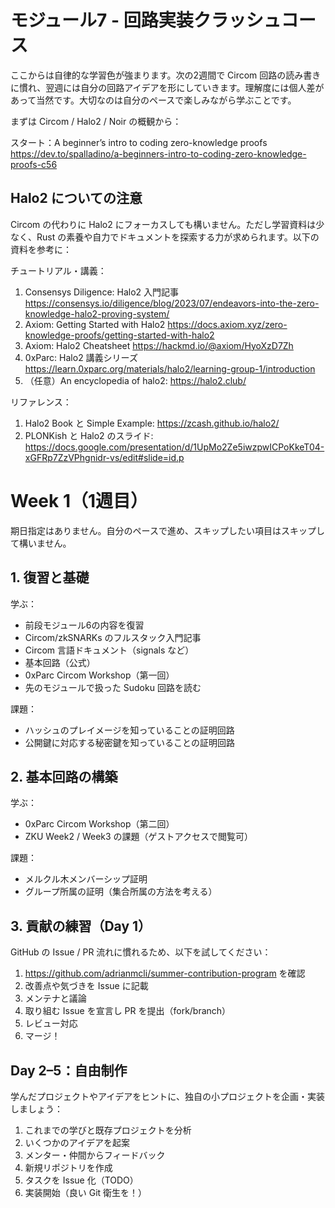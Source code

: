 # モジュール7 - 回路実装クラッシュコース

ここからは自律的な学習色が強まります。次の2週間で Circom 回路の読み書きに慣れ、翌週には自分の回路アイデアを形にしていきます。理解度には個人差があって当然です。大切なのは自分のペースで楽しみながら学ぶことです。

まずは Circom / Halo2 / Noir の概観から：

スタート：A beginner’s intro to coding zero-knowledge proofs  
https://dev.to/spalladino/a-beginners-intro-to-coding-zero-knowledge-proofs-c56

## Halo2 についての注意

Circom の代わりに Halo2 にフォーカスしても構いません。ただし学習資料は少なく、Rust の素養や自力でドキュメントを探索する力が求められます。以下の資料を参考に：

チュートリアル・講義：
1. Consensys Diligence: Halo2 入門記事
   https://consensys.io/diligence/blog/2023/07/endeavors-into-the-zero-knowledge-halo2-proving-system/
2. Axiom: Getting Started with Halo2
   https://docs.axiom.xyz/zero-knowledge-proofs/getting-started-with-halo2
3. Axiom: Halo2 Cheatsheet
   https://hackmd.io/@axiom/HyoXzD7Zh
4. 0xParc: Halo2 講義シリーズ
   https://learn.0xparc.org/materials/halo2/learning-group-1/introduction
5. （任意）An encyclopedia of halo2: https://halo2.club/

リファレンス：
1. Halo2 Book と Simple Example: https://zcash.github.io/halo2/
2. PLONKish と Halo2 のスライド: https://docs.google.com/presentation/d/1UpMo2Ze5iwzpwICPoKkeT04-xGFRp7ZzVPhgnidr-vs/edit#slide=id.p

# Week 1（1週目）

期日指定はありません。自分のペースで進め、スキップしたい項目はスキップして構いません。

## 1. 復習と基礎

学ぶ：
- 前段モジュール6の内容を復習
- Circom/zkSNARKs のフルスタック入門記事
- Circom 言語ドキュメント（signals など）
- 基本回路（公式）
- 0xParc Circom Workshop（第一回）
- 先のモジュールで扱った Sudoku 回路を読む

課題：
- ハッシュのプレイメージを知っていることの証明回路
- 公開鍵に対応する秘密鍵を知っていることの証明回路

## 2. 基本回路の構築

学ぶ：
- 0xParc Circom Workshop（第二回）
- ZKU Week2 / Week3 の課題（ゲストアクセスで閲覧可）

課題：
- メルクル木メンバーシップ証明
- グループ所属の証明（集合所属の方法を考える）

## 3. 貢献の練習（Day 1）

GitHub の Issue / PR 流れに慣れるため、以下を試してください：

1. https://github.com/adrianmcli/summer-contribution-program を確認
2. 改善点や気づきを Issue に記載
3. メンテナと議論
4. 取り組む Issue を宣言し PR を提出（fork/branch）
5. レビュー対応
6. マージ！

## Day 2–5：自由制作

学んだプロジェクトやアイデアをヒントに、独自の小プロジェクトを企画・実装しましょう：

1. これまでの学びと既存プロジェクトを分析
2. いくつかのアイデアを起案
3. メンター・仲間からフィードバック
4. 新規リポジトリを作成
5. タスクを Issue 化（TODO）
6. 実装開始（良い Git 衛生を！）

